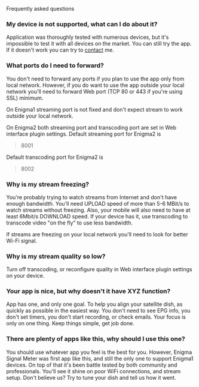  Frequently asked questions
### My device is not supported, what can I do about it?
Application was thoroughly tested with numerous devices, but it's impossible to test it with all devices on the market. You can still try the app. If it doesn't work you can try to [contact](mailto:development@krkadoni.com) me.
### What ports do I need to forward? 
You don't need to forward any ports if you plan to use the app only from local network. However, if you do want to use the app outside your local network you'll need to forward Web port (TCP 80 or 443 if you're using SSL) minimum. 

On Enigma1 streaming port is not fixed and don't expect stream to work outside your local network. 

On Enigma2 both streaming port and transcoding port are set in Web interface plugin settings. 
Default streaming port for Enigma2 is 

>8001


Default transcoding port for Enigma2 is 
>8002

### Why is my stream freezing?
You're probably trying to watch streams from Internet and don't have enough bandwidth. You'll need UPLOAD speed of more than 5-6 MBit/s to watch streams without freezing. Also, your mobile will also need to have at least 6Mbit/s DOWNLOAD speed. If your device has it, use transcoding to transcode video "on the fly" to use less bandwidth.

If streams are freezing on your local network you'll need to look for better Wi-Fi signal.

### Why is my stream quality so low?
Turn off transcoding, or reconfigure quality in Web interface plugin settings on your device. 

### Your app is nice, but why doesn't it have XYZ function?
App has one, and only one goal. To help you align your satellite dish, as quickly as possible in the easiest way. You don't need to see EPG info, you don't set timers, you don't start recording, or check emails. Your focus is only on one thing. Keep things simple, get job done.

### There are plenty of apps like this, why should I use this one?
You should use whatever app you feel is the best for you. However, Enigma Signal Meter was first app like this, and still the only one to support Enigma1 devices. On top of that it's been battle tested by both community and professionals. You'll see it shine on poor WiFi connections, and stream setup. Don't believe us? Try to tune your dish and tell us how it went. 
